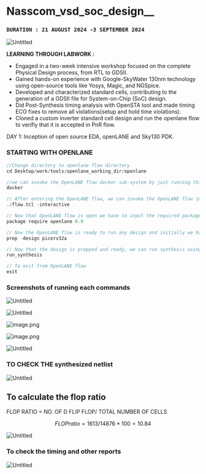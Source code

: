 # Nasscom_vsd_soc_design__
### `DURATION : 21 AUGUST 2024 -3 SEPTEMBER 2024`
![Untitled](https://prod-files-secure.s3.us-west-2.amazonaws.com/9498c3a9-02f9-427c-a6d4-a4a554a6a4f6/d91631cb-a7dc-4ec6-8ae7-71b90e07b813/6b739dc0-3610-4cb4-a7a8-4d5d2ec54456.png)

**LEARNING  THROUGH LABWORK :** 

- Engaged in a two-week intensive workshop focused on the complete Physical Design process, from RTL to GDSII.
- Gained hands-on experience with Google-SkyWater 130nm technology using open-source tools like Yosys, Magic, and NGSpice.
- Developed and characterized standard cells, contributing to the generation of a GDSII file for System-on-Chip (SoC)
design.
- Did Post-Synthesis timing analysis with OpenSTA tool and made timing ECO fixes to remove all violations(setup and hold time violations).
- Cloned a custom inverter standard cell design and  run the openlane flow to verifiy that it is accepted in PnR flow.

DAY 1: Inception of open source EDA, openLANE and Sky130 PDK.
### **STARTING WITH OPENLANE**

```c
//Change directory to openlane flow directory
cd Desktop/work/tools/openlane_working_dir/openlane

//we can invoke the OpenLANE flow docker sub-system by just running this command
docker

// After entering the OpenLANE flow, we can invoke the OpenLANE flow in the Interactive mode using the following command
./flow.tcl -interactive

// Now that OpenLANE flow is open we have to input the required packages for proper functionality of the OpenLANE flow
package require openlane 0.9

// Now the OpenLANE flow is ready to run any design and initially we have to prep the design creating some necessary files and directories for running a specific design which in our case is 'picorv32a'
prep -design picorv32a

// Now that the design is prepped and ready, we can run synthesis using following command
run_synthesis

// To exit from OpenLANE flow
exit

```

### **Screenshots of running each commands**

![Untitled](https://prod-files-secure.s3.us-west-2.amazonaws.com/9498c3a9-02f9-427c-a6d4-a4a554a6a4f6/3f232372-f9b9-4900-9c2b-02c95a22f2ee/Untitled.png)

![Untitled](https://prod-files-secure.s3.us-west-2.amazonaws.com/9498c3a9-02f9-427c-a6d4-a4a554a6a4f6/ca339fc7-a5cf-4cfc-ae9b-dd8172f01c71/Untitled.png)

![image.png](https://prod-files-secure.s3.us-west-2.amazonaws.com/9498c3a9-02f9-427c-a6d4-a4a554a6a4f6/126423ef-4182-489b-a885-ffed9ffdb2d4/image.png)

![image.png](https://prod-files-secure.s3.us-west-2.amazonaws.com/9498c3a9-02f9-427c-a6d4-a4a554a6a4f6/7234e31c-2bd7-4e13-a386-3184e95805db/image.png)

![Untitled](https://prod-files-secure.s3.us-west-2.amazonaws.com/9498c3a9-02f9-427c-a6d4-a4a554a6a4f6/73c7459d-2725-46f7-9c70-210d380fd2e0/Untitled.png)

### **TO CHECK THE synthesized netlist**

![Untitled](https://prod-files-secure.s3.us-west-2.amazonaws.com/9498c3a9-02f9-427c-a6d4-a4a554a6a4f6/313092b0-97f9-45b5-b85a-698f40b14786/Untitled.png)

## **To calculate the flop ratio**

FLOP RATIO  = NO. OF D FLIP FLOP/ TOTAL NUMBER OF CELLS

$$
FLOP ratio  = 1613/14876 *100 =10.84
$$

![Untitled](https://prod-files-secure.s3.us-west-2.amazonaws.com/9498c3a9-02f9-427c-a6d4-a4a554a6a4f6/a488e043-7e14-4d43-b126-237b5801a703/Untitled.png)

### **To check the timing and other reports**

![Untitled](https://prod-files-secure.s3.us-west-2.amazonaws.com/9498c3a9-02f9-427c-a6d4-a4a554a6a4f6/5ae79a2b-d4c6-4059-9237-ab3d82e781ce/Untitled.png)
